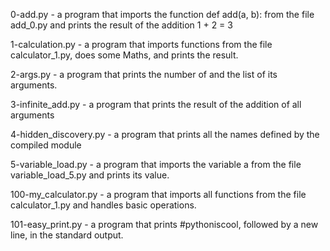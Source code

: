 0-add.py - a program that imports the function def add(a, b): from the file add_0.py and prints the result of the addition 1 + 2 = 3

1-calculation.py - a program that imports functions from the file calculator_1.py, does some Maths, and prints the result.

2-args.py -  a program that prints the number of and the list of its arguments.

3-infinite_add.py - a program that prints the result of the addition of all arguments

4-hidden_discovery.py - a program that prints all the names defined by the compiled module 

5-variable_load.py - a program that imports the variable a from the file variable_load_5.py and prints its value.

100-my_calculator.py - a program that imports all functions from the file calculator_1.py and handles basic operations.

101-easy_print.py - a program that prints #pythoniscool, followed by a new line, in the standard output.

